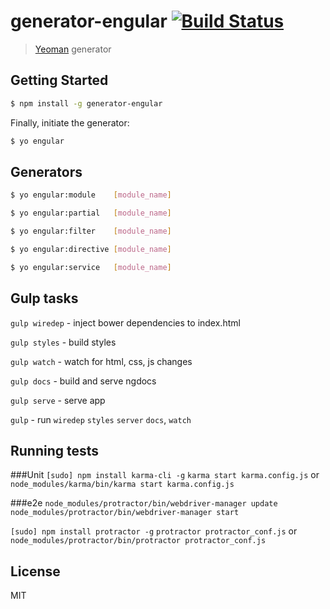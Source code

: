 # generator-engular [![Build Status](https://secure.travis-ci.org/elmccd/generator-engular.png?branch=master)](https://travis-ci.org/elmccd/generator-engular)

> [Yeoman](http://yeoman.io) generator


## Getting Started

```bash
$ npm install -g generator-engular
```

Finally, initiate the generator:

```bash
$ yo engular
```

## Generators

```bash
$ yo engular:module    [module_name]

$ yo engular:partial   [module_name]

$ yo engular:filter    [module_name]

$ yo engular:directive [module_name]

$ yo engular:service   [module_name]
```

## Gulp tasks

`gulp wiredep` - inject bower dependencies to index.html

`gulp styles` - build styles

`gulp watch` - watch for html, css, js changes

`gulp docs` - build and serve ngdocs

`gulp serve` - serve app

`gulp` - run `wiredep` `styles` `server` `docs`, `watch`

## Running tests
###Unit
`[sudo] npm install karma-cli -g`
`karma start karma.config.js`
or
`node_modules/karma/bin/karma start karma.config.js`

###e2e
`node_modules/protractor/bin/webdriver-manager update`
`node_modules/protractor/bin/webdriver-manager start`

`[sudo] npm install protractor -g`
`protractor protractor_conf.js`
or
`node_modules/protractor/bin/protractor protractor_conf.js`


## License

MIT
